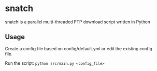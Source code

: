 # snatch
snatch is a parallel multi-threaded FTP download script written in Python
## Usage
Create a config file based on config/default.yml or edit the existing config file.

Run the script: `python src/main.py <config_file>`
